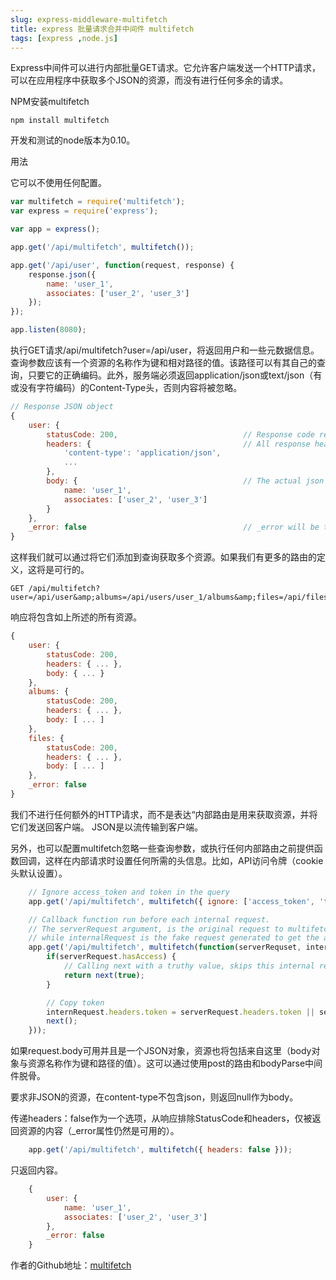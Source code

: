 ```yaml
---
slug: express-middleware-multifetch
title: express 批量请求合并中间件 multifetch
tags: [express ,node.js]
---
```


Express中间件可以进行内部批量GET请求。它允许客户端发送一个HTTP请求，可以在应用程序中获取多个JSON的资源，而没有进行任何多余的请求。&nbsp;

NPM安装multifetch&nbsp;

```shell
npm install multifetch
```

开发和测试的node版本为0.10。&nbsp;

用法&nbsp;

它可以不使用任何配置。&nbsp;
```js
var multifetch = require('multifetch');
var express = require('express');

var app = express();

app.get('/api/multifetch', multifetch());

app.get('/api/user', function(request, response) {
    response.json({
        name: 'user_1',
        associates: ['user_2', 'user_3']
    });
});

app.listen(8080);
```


执行GET请求/api/multifetch?user=/api/user，将返回用户和一些元数据信息。查询参数应该有一个资源的名称作为键和相对路径的值。该路径可以有其自己的查询，只要它的正确编码。此外，服务端必须返回application/json或text/json（有或没有字符编码）的Content-Type头，否则内容将被忽略。&nbsp;

```js
// Response JSON object
{
    user: {
        statusCode: 200,                            // Response code returned by the user route
        headers: {                                  // All response headers
            'content-type': 'application/json',
            ...
        },
        body: {                                     // The actual json body
            name: 'user_1',
            associates: ['user_2', 'user_3']
        }
    },
    _error: false                                   // _error will be true if one of the requests failed
}
```

这样我们就可以通过将它们添加到查询获取多个资源。如果我们有更多的路由的定义，这将是可行的。&nbsp;
```shell
GET /api/multifetch?user=/api/user&amp;albums=/api/users/user_1/albums&amp;files=/api/files
```

响应将包含如上所述的所有资源。&nbsp;

```js
{
    user: {
        statusCode: 200,
        headers: { ... },
        body: { ... }
    },
    albums: {
        statusCode: 200,
        headers: { ... },
        body: [ ... ]
    },
    files: {
        statusCode: 200,
        headers: { ... },
        body: [ ... ]
    },
    _error: false
}
```


我们不进行任何额外的HTTP请求，而不是表达“内部路由是用来获取资源，并将它们发送回客户端。 JSON是以流传输到客户端。&nbsp;

另外，也可以配置multifetch忽略一些查询参数，或执行任何内部路由之前提供函数回调，这样在内部请求时设置任何所需的头信息。比如，API访问令牌（cookie头默认设置）。&nbsp;
```js
    // Ignore access_token and token in the query
    app.get('/api/multifetch', multifetch({ ignore: ['access_token', 'token'] }));

    // Callback function run before each internal request.
    // The serverRequest argument, is the original request to multifetch,
    // while internalRequest is the fake request generated to get the actual resource.
    app.get('/api/multifetch', multifetch(function(serverRequset, internalRequest, next) {
        if(serverRequest.hasAccess) {
            // Calling next with a truthy value, skips this internal request.
            return next(true);
        }

        // Copy token
        internRequest.headers.token = serverRequest.headers.token || serverRequest.query.token;
        next();
    }));
```


如果request.body可用并且是一个JSON对象，资源也将包括来自这里（body对象与资源名称作为键和路径的值）。这可以通过使用post的路由和bodyParse中间件脱骨。&nbsp;

要求非JSON的资源，在content-type不包含json，则返回null作为body。&nbsp;

传递headers：false作为一个选项，从响应排除StatusCode和headers，仅被返回资源的内容（_error属性仍然是可用的）。

```js
    app.get('/api/multifetch', multifetch({ headers: false }));
```

只返回内容。

```js
    {
        user: {
            name: 'user_1',
            associates: ['user_2', 'user_3']
        },
        _error: false
    }
```

作者的Github地址：[multifetch][0]

[0]: https://github.com/e-conomic/multifetch
